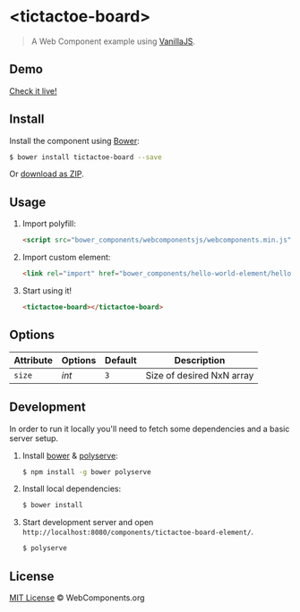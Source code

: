 # &lt;tictactoe-board&gt;

> A Web Component example using [VanillaJS](http://vanilla-js.com/).

## Demo

[Check it live!](https://www.mynameismidori.com/tictactoet)

## Install

Install the component using [Bower](http://bower.io/):

```sh
$ bower install tictactoe-board --save
```

Or [download as ZIP](https://github.com/webcomponents/hello-world-element/archive/master.zip).

## Usage

1. Import polyfill:

    ```html
    <script src="bower_components/webcomponentsjs/webcomponents.min.js"></script>
    ```

2. Import custom element:

    ```html
    <link rel="import" href="bower_components/hello-world-element/hello-world.html">
    ```

3. Start using it!

    ```html
    <tictactoe-board></tictactoe-board>
    ```

## Options

Attribute  | Options                   | Default             | Description
---        | ---                       | ---                 | ---
`size`      | *int*                  | `3`             | Size of desired NxN array

## Development

In order to run it locally you'll need to fetch some dependencies and a basic server setup.

1. Install [bower](http://bower.io/) & [polyserve](https://npmjs.com/polyserve):

    ```sh
    $ npm install -g bower polyserve
    ```

2. Install local dependencies:

    ```sh
    $ bower install
    ```

3. Start development server and open `http://localhost:8080/components/tictactoe-board-element/`.

    ```sh
    $ polyserve
    ```

## License

[MIT License](http://webcomponentsorg.mit-license.org/) © WebComponents.org
